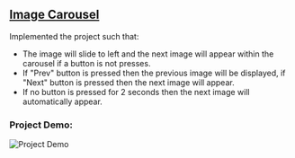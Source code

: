 ## [Image Carousel](https://50projectsbymilan.000webhostapp.com/50projects/35_image_carousel/)
Implemented the project such that:
- The image will slide to left and the next image will appear within the carousel if a button is not presses.
- If "Prev" button is pressed then the previous image will be displayed, if "Next" button is pressed then the next image will appear.
- If no button is pressed for 2 seconds then the next image will automatically appear.


### Project Demo:
![Project Demo](https://github.com/milan-vishnoi/50-Days-50-Projects/blob/main/35.%20Image%20Carousel/demo.gif)